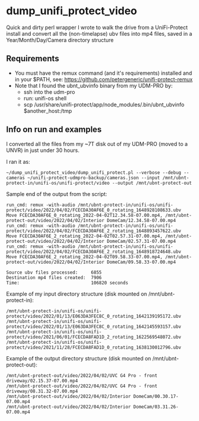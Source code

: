 # dump_unifi_protect_video

Quick and dirty perl wrapper I wrote to walk the drive from a UniFi-Protect install and convert all the (non-timelapse) ubv files into mp4 files, saved in a Year/Month/Day/Camera directory structure

## Requirements
* You must have the remux command (and it's requirements) installed and in your $PATH, see: https://github.com/petergeneric/unifi-protect-remux
* Note that I found the ubnt_ubvinfo binary from my UDM-PRO by:
    * ssh into the udm-pro
    * run: unifi-os shell
    * scp /usr/share/unifi-protect/app/node_modules/.bin/ubnt_ubvinfo $another_host:/tmp

## Info on run and examples
I converted all the files from my ~7T disk out of my UDM-PRO (moved to a UNVR) in just under 30 hours.

I ran it as:
```
~/dump_unifi_protect_video/dump_unifi_protect.pl --verbose --debug --cameras ~/unifi-protect-udmpro-backup/cameras.json --input /mnt/ubnt-protect-in/unifi-os/unifi-protect/video --output /mnt/ubnt-protect-out
```

Sample end of the output from the script:
```
run_cmd: remux -with-audio /mnt/ubnt-protect-in/unifi-os/unifi-protect/video/2022/04/02/FCECDA30AF6E_0_rotating_1648928108633.ubv
Move FCECDA30AF6E_0_rotating_2022-04-02T12.34.58-07.00.mp4, /mnt/ubnt-protect-out/video/2022/04/02/Interior DomeCam/12.34.58-07.00.mp4
run_cmd: remux -with-audio /mnt/ubnt-protect-in/unifi-os/unifi-protect/video/2022/04/02/FCECDA30AF6E_2_rotating_1648893457622.ubv
Move FCECDA30AF6E_2_rotating_2022-04-02T02.57.31-07.00.mp4, /mnt/ubnt-protect-out/video/2022/04/02/Interior DomeCam/02.57.31-07.00.mp4
run_cmd: remux -with-audio /mnt/ubnt-protect-in/unifi-os/unifi-protect/video/2022/04/02/FCECDA30AF6E_2_rotating_1648918724648.ubv
Move FCECDA30AF6E_2_rotating_2022-04-02T09.58.33-07.00.mp4, /mnt/ubnt-protect-out/video/2022/04/02/Interior DomeCam/09.58.33-07.00.mp4

Source ubv files processed:     6855
Destination mp4 files created:  7906
Time:                           106820 seconds
```

Example of my input directory structure (disk mounted on /mnt/ubnt-protect-in):
```
/mnt/ubnt-protect-in/unifi-os/unifi-protect/video/2022/01/13/E063DA3FEC8C_0_rotating_1642139195172.ubv
/mnt/ubnt-protect-in/unifi-os/unifi-protect/video/2022/01/13/E063DA3FEC8C_0_rotating_1642145593157.ubv
/mnt/ubnt-protect-in/unifi-os/unifi-protect/video/2021/06/01/FCECDA8FAD1D_2_rotating_1622569548072.ubv
/mnt/ubnt-protect-in/unifi-os/unifi-protect/video/2021/11/28/FCECDA8FAD1D_0_rotating_1638130012796.ubv
```

Example of the output directory structure (disk mounted on /mnt/ubnt-protect-out):
```
/mnt/ubnt-protect-out/video/2022/04/02/UVC G4 Pro - front driveway/02.15.37-07.00.mp4
/mnt/ubnt-protect-out/video/2022/04/02/UVC G4 Pro - front driveway/08.31.32-07.00.mp4
/mnt/ubnt-protect-out/video/2022/04/02/Interior DomeCam/00.30.17-07.00.mp4
/mnt/ubnt-protect-out/video/2022/04/02/Interior DomeCam/03.31.26-07.00.mp4
```
